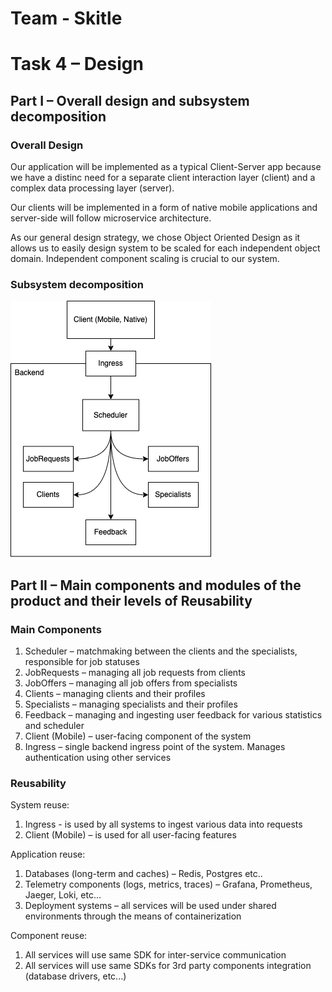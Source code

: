 # Team - Skitle

# Task 4 – Design 

## Part I – Overall design and subsystem decomposition

### Overall Design

Our application will be implemented as a typical Client-Server app because we have a distinc
need for a separate client interaction layer (client) and a complex data processing layer (server).

Our clients will be implemented in a form of native mobile applications and server-side will follow
microservice architecture.

As our general design strategy, we chose Object Oriented Design as it allows us to easily 
design system to be scaled for each independent object domain. Independent component scaling
is crucial to our system.

### Subsystem decomposition

![Subsystems](./subsystems.png)

## Part II – Main components and modules of the product and their levels of Reusability

### Main Components

1. Scheduler – matchmaking between the clients and the specialists, responsible for job statuses
2. JobRequests – managing all job requests from clients
3. JobOffers – managing all job offers from specialists
4. Clients – managing clients and their profiles
5. Specialists – managing specialists and their profiles
6. Feedback – managing and ingesting user feedback for various statistics and scheduler
7. Client (Mobile) – user-facing component of the system
8. Ingress – single backend ingress point of the system. Manages authentication using other services

### Reusability

System reuse:

1. Ingress - is used by all systems to ingest various data into requests
2. Client (Mobile) – is used for all user-facing features

Application reuse:

1. Databases (long-term and caches) – Redis, Postgres etc..
2. Telemetry components (logs, metrics, traces) – Grafana, Prometheus, Jaeger, Loki, etc...
3. Deployment systems – all services will be used under shared environments through the means of containerization

Component reuse:

1. All services will use same SDK for inter-service communication
2. All services will use same SDKs for 3rd party components integration (database drivers, etc...)
